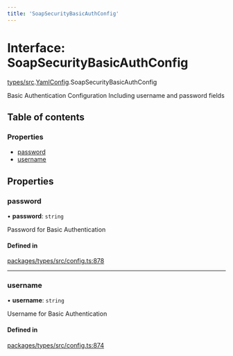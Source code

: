 ```yaml
---
title: 'SoapSecurityBasicAuthConfig'
---
```


# Interface: SoapSecurityBasicAuthConfig

[types/src](../modules/types_src).[YamlConfig](../modules/types_src.YamlConfig).SoapSecurityBasicAuthConfig

Basic Authentication Configuration
Including username and password fields

## Table of contents

### Properties

- [password](types_src.YamlConfig.SoapSecurityBasicAuthConfig#password)
- [username](types_src.YamlConfig.SoapSecurityBasicAuthConfig#username)

## Properties

### password

• **password**: `string`

Password for Basic Authentication

#### Defined in

[packages/types/src/config.ts:878](https://github.com/Urigo/graphql-mesh/blob/master/packages/types/src/config.ts#L878)

___

### username

• **username**: `string`

Username for Basic Authentication

#### Defined in

[packages/types/src/config.ts:874](https://github.com/Urigo/graphql-mesh/blob/master/packages/types/src/config.ts#L874)
